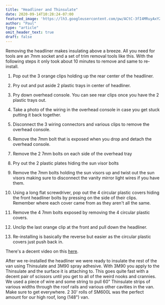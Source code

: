 ```yaml
---
title: "Headliner and Thinsulate"
date: 2020-09-14T10:28:24-07:00
featured_image: 'https://lh3.googleusercontent.com/pw/ACtC-3fI4MRuyAxYZYless63dfoR8_gynlkmuGgIDtr9CGTU4d30_JKEgopBOOEIkZm-bEYgWcLqeOVwKApbTlo3UcWx5ChoX_ikjONw_LkK_NYVElZA5dtWnga8zlDgMOerkHSxmvvF8qGpVdpvx-V6hbgtVg=w1210-h908-no'
author: "Paul"
type: "article"
omit_header_text: true
draft: false
---
```


Removing the headliner makes insulating above a breeze.  All you need for tools are an 7mm socket and a set of trim removal tools like this.   With the following steps it only took about 10 minutes to remove and same to re-install.

1. Pop out the 3 orange clips holding up the rear center of the headliner.

2. Pry out and put aside 2 plastic trays in center of headliner.

3. Pry down overhead console.  You can see rear clips once you have the 2 plastic trays out.

4. Take a photo of the wiring in the overhead console in case you get stuck putting it back together.

5. Disconnect the 3 wiring connectors and various clips to remove the overhead console.

6. Remove the 7mm bolt that is exposed when you drop and detach the overhead console.

7. Remove the 2 7mm bolts on each side of the overhead tray

8. Pry out the 2 plastic plates hiding the sun visor bolts

9. Remove the 7mm bolts holding the sun visors up and twist out the sun visors making sure to disconnect the vanity mirror light wires if you have them.

10. Using a long flat screwdriver, pop out the 4 circular plastic covers hiding the front headliner bolts by pressing on the side of their clips.  Remember where each cover came from as they aren't all the same.

11. Remove the 4 7mm bolts exposed by removing the 4 circular plastic covers.

12. Unclip the last orange clip at the front and pull down the headliner.

13. Re-installing is basically the reverse but easier as the circular plastic covers just push back in.

There's a decent video on this [here](https://www.youtube.com/watch?v=BaaAn7kT_rg).



After we re-installed the headliner we were ready to insulate the rest of the van using Thinsulate and 3M90 spray adhesive.  With 3M90 you apply to the Thinsulate and the surface it is attaching to.  This goes quite fast with a decent pair of scissors until you get to all of the weird nooks and crannies.  We used a piece of wire and some string to pull 60" Thinsulate strips of various widths through the roof rails and various other cavities in the van.  Make sure to get everywhere.  2 30' rolls of SM600L was the perfect amount for our high roof, long (148") van.